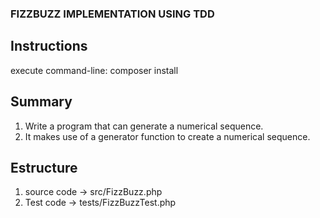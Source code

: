 ### FIZZBUZZ IMPLEMENTATION USING TDD

Instructions
------
execute command-line: composer install 

Summary
------
1. Write a program that can generate a numerical sequence.
2. It makes use of a generator function to create a numerical sequence.

Estructure
------
1. source code -> src/FizzBuzz.php
2. Test code -> tests/FizzBuzzTest.php
